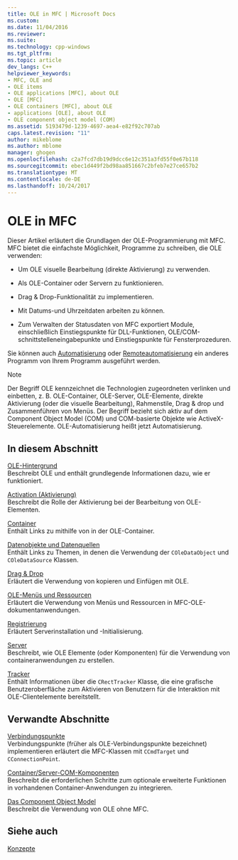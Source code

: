 ```yaml
---
title: OLE in MFC | Microsoft Docs
ms.custom: 
ms.date: 11/04/2016
ms.reviewer: 
ms.suite: 
ms.technology: cpp-windows
ms.tgt_pltfrm: 
ms.topic: article
dev_langs: C++
helpviewer_keywords:
- MFC, OLE and
- OLE items
- OLE applications [MFC], about OLE
- OLE [MFC]
- OLE containers [MFC], about OLE
- applications [OLE], about OLE
- OLE component object model (COM)
ms.assetid: 5193479d-1239-4697-aea4-e82f92c707ab
caps.latest.revision: "11"
author: mikeblome
ms.author: mblome
manager: ghogen
ms.openlocfilehash: c2a7fcd7db19d9dcc6e12c351a3fd55f0e67b118
ms.sourcegitcommit: ebec1d449f2bd98aa851667c2bfeb7e27ce657b2
ms.translationtype: MT
ms.contentlocale: de-DE
ms.lasthandoff: 10/24/2017
---
```

# <a name="ole-in-mfc"></a>OLE in MFC
Dieser Artikel erläutert die Grundlagen der OLE-Programmierung mit MFC. MFC bietet die einfachste Möglichkeit, Programme zu schreiben, die OLE verwenden:  
  
-   Um OLE visuelle Bearbeitung (direkte Aktivierung) zu verwenden.  
  
-   Als OLE-Container oder Servern zu funktionieren.  
  
-   Drag & Drop-Funktionalität zu implementieren.  
  
-   Mit Datums-und Uhrzeitdaten arbeiten zu können.  
  
-   Zum Verwalten der Statusdaten von MFC exportiert Module, einschließlich Einstiegspunkte für DLL-Funktionen, OLE/COM-schnittstelleneingabepunkte und Einstiegspunkte für Fensterprozeduren.  
  
 Sie können auch [Automatisierung](../mfc/automation.md) oder [Remoteautomatisierung](../mfc/remote-automation.md) ein anderes Programm von Ihrem Programm ausgeführt werden.  
  
> [!NOTE]
>  Der Begriff OLE kennzeichnet die Technologien zugeordneten verlinken und einbetten, z. B. OLE-Container, OLE-Server, OLE-Elemente, direkte Aktivierung (oder die visuelle Bearbeitung), Rahmenstile, Drag & drop und Zusammenführen von Menüs. Der Begriff bezieht sich aktiv auf dem Component Object Model (COM) und COM-basierte Objekte wie ActiveX-Steuerelemente. OLE-Automatisierung heißt jetzt Automatisierung.  
  
## <a name="in-this-section"></a>In diesem Abschnitt  
 [OLE-Hintergrund](../mfc/ole-background.md)  
 Beschreibt OLE und enthält grundlegende Informationen dazu, wie er funktioniert.  
  
 [Activation (Aktivierung)](../mfc/activation-cpp.md)  
 Beschreibt die Rolle der Aktivierung bei der Bearbeitung von OLE-Elementen.  
  
 [Container](../mfc/containers.md)  
 Enthält Links zu mithilfe von in der OLE-Container.  
  
 [Datenobjekte und Datenquellen](../mfc/data-objects-and-data-sources-ole.md)  
 Enthält Links zu Themen, in denen die Verwendung der `COleDataObject` und `COleDataSource` Klassen.  
  
 [Drag & Drop](../mfc/drag-and-drop-ole.md)  
 Erläutert die Verwendung von kopieren und Einfügen mit OLE.  
  
 [OLE-Menüs und Ressourcen](../mfc/menus-and-resources-ole.md)  
 Erläutert die Verwendung von Menüs und Ressourcen in MFC-OLE-dokumentanwendungen.  
  
 [Registrierung](../mfc/registration.md)  
 Erläutert Serverinstallation und -Initialisierung.  
  
 [Server](../mfc/servers.md)  
 Beschreibt, wie OLE Elemente (oder Komponenten) für die Verwendung von containeranwendungen zu erstellen.  
  
 [Tracker](../mfc/trackers.md)  
 Enthält Informationen über die `CRectTracker` Klasse, die eine grafische Benutzeroberfläche zum Aktivieren von Benutzern für die Interaktion mit OLE-Clientelemente bereitstellt.  
  
## <a name="related-sections"></a>Verwandte Abschnitte  
 [Verbindungspunkte](../mfc/connection-points.md)  
 Verbindungspunkte (früher als OLE-Verbindungspunkte bezeichnet) implementieren erläutert die MFC-Klassen mit `CCmdTarget` und `CConnectionPoint`.  
  
 [Container/Server-COM-Komponenten](../mfc/containers-advanced-features.md)  
 Beschreibt die erforderlichen Schritte zum optionale erweiterte Funktionen in vorhandenen Container-Anwendungen zu integrieren.  
  
 [Das Component Object Model](http://msdn.microsoft.com/library/windows/desktop/ms694363)  
 Beschreibt die Verwendung von OLE ohne MFC.  
  
## <a name="see-also"></a>Siehe auch  
 [Konzepte](../mfc/mfc-concepts.md)

